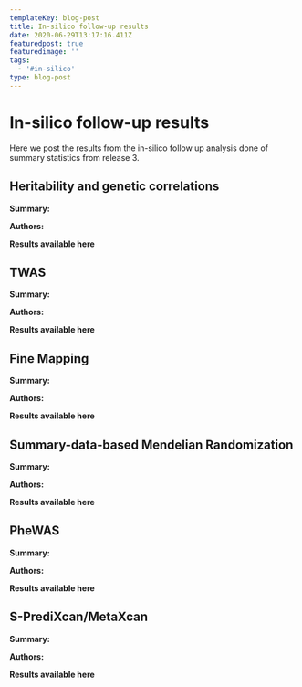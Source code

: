 ```yaml
---
templateKey: blog-post
title: In-silico follow-up results
date: 2020-06-29T13:17:16.411Z
featuredpost: true
featuredimage: ''
tags:
  - '#in-silico'
type: blog-post
---
```

# In-silico follow-up results

Here we  post the results from the in-silico follow up analysis done of summary statistics from release 3.

## Heritability and genetic correlations

**Summary:**

**Authors:**

**Results available here**

## TWAS

**Summary:**

**Authors:**

**Results available here**

## **Fine Mapping**

**Summary:**

**Authors:**

**Results available here**

## Summary-data-based Mendelian Randomization

**Summary:**

**Authors:**

**Results available here**

## PheWAS

**Summary:**

**Authors:**

**Results available here**



## S-PrediXcan/MetaXcan

**Summary:**

**Authors:**

**Results available here**
